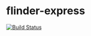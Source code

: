 # flinder-express
[![Build Status](https://travis-ci.com/SDP-Flinder/flinder-express.svg?token=4nyALuhy4qcYnQYyzo9n&branch=main)](https://travis-ci.com/SDP-Flinder/flinder-express)
